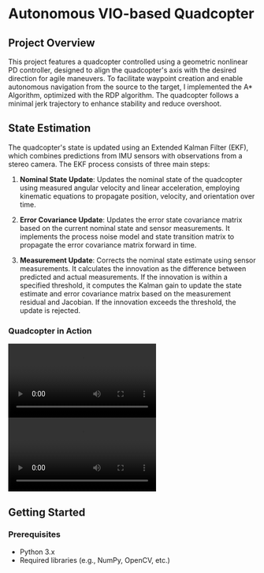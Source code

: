# Autonomous VIO-based Quadcopter

## Project Overview

This project features a quadcopter controlled using a geometric nonlinear PD controller, designed to align the quadcopter's axis with the desired direction for agile maneuvers. To facilitate waypoint creation and enable autonomous navigation from the source to the target, I implemented the A* Algorithm, optimized with the RDP algorithm. The quadcopter follows a minimal jerk trajectory to enhance stability and reduce overshoot.

## State Estimation

The quadcopter's state is updated using an Extended Kalman Filter (EKF), which combines predictions from IMU sensors with observations from a stereo camera. The EKF process consists of three main steps:

1. **Nominal State Update**: Updates the nominal state of the quadcopter using measured angular velocity and linear acceleration, employing kinematic equations to propagate position, velocity, and orientation over time.

2. **Error Covariance Update**: Updates the error state covariance matrix based on the current nominal state and sensor measurements. It implements the process noise model and state transition matrix to propagate the error covariance matrix forward in time.

3. **Measurement Update**: Corrects the nominal state estimate using sensor measurements. It calculates the innovation as the difference between predicted and actual measurements. If the innovation is within a specified threshold, it computes the Kalman gain to update the state estimate and error covariance matrix based on the measurement residual and Jacobian. If the innovation exceeds the threshold, the update is rejected.

### Quadcopter in Action
![Quadcopter Movement](https://github.com/hardikshukla7/Autonomous-VIO-based-Quadcopter/blob/main/over_under.mp4?raw=true)
![Quadcopter Movement](https://github.com/hardikshukla7/Autonomous-VIO-based-Quadcopter/blob/main/maze.mp4?raw=true)

## Getting Started

### Prerequisites

- Python 3.x
- Required libraries (e.g., NumPy, OpenCV, etc.)


